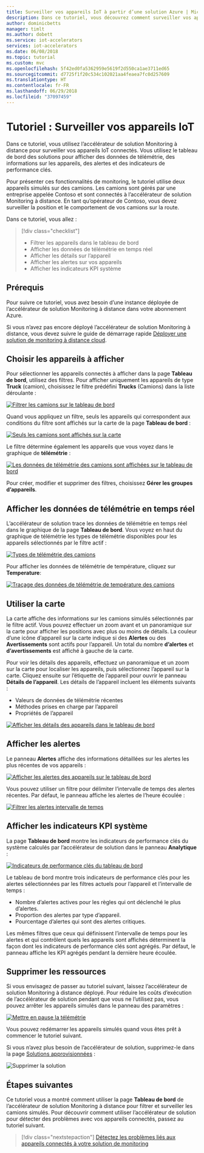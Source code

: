 ```yaml
---
title: Surveiller vos appareils IoT à partir d’une solution Azure | Microsoft Docs
description: Dans ce tutoriel, vous découvrez comment surveiller vos appareils IoT avec l’accélérateur de solution Monitoring à distance.
author: dominicbetts
manager: timlt
ms.author: dobett
ms.service: iot-accelerators
services: iot-accelerators
ms.date: 06/08/2018
ms.topic: tutorial
ms.custom: mvc
ms.openlocfilehash: 5f42ed0fa5362959e5619f2d550ca1ae3711ed65
ms.sourcegitcommit: d7725f1f20c534c102021aa4feaea7fc0d257609
ms.translationtype: HT
ms.contentlocale: fr-FR
ms.lasthandoff: 06/29/2018
ms.locfileid: "37097459"
---
```

# <a name="tutorial-monitor-your-iot-devices"></a>Tutoriel : Surveiller vos appareils IoT

Dans ce tutoriel, vous utilisez l’accélérateur de solution Monitoring à distance pour surveiller vos appareils IoT connectés. Vous utilisez le tableau de bord des solutions pour afficher des données de télémétrie, des informations sur les appareils, des alertes et des indicateurs de performance clés.

Pour présenter ces fonctionnalités de monitoring, le tutoriel utilise deux appareils simulés sur des camions. Les camions sont gérés par une entreprise appelée Contoso et sont connectés à l’accélérateur de solution Monitoring à distance. En tant qu’opérateur de Contoso, vous devez surveiller la position et le comportement de vos camions sur la route.

Dans ce tutoriel, vous allez :

>[!div class="checklist"]
> * Filtrer les appareils dans le tableau de bord
> * Afficher les données de télémétrie en temps réel
> * Afficher les détails sur l’appareil
> * Afficher les alertes sur vos appareils
> * Afficher les indicateurs KPI système

## <a name="prerequisites"></a>Prérequis

Pour suivre ce tutoriel, vous avez besoin d’une instance déployée de l’accélérateur de solution Monitoring à distance dans votre abonnement Azure.

Si vous n’avez pas encore déployé l’accélérateur de solution Monitoring à distance, vous devez suivre le guide de démarrage rapide [Déployer une solution de monitoring à distance cloud](quickstart-remote-monitoring-deploy.md).

## <a name="choose-the-devices-to-display"></a>Choisir les appareils à afficher

Pour sélectionner les appareils connectés à afficher dans la page **Tableau de bord**, utilisez des filtres. Pour afficher uniquement les appareils de type **Truck** (camion), choisissez le filtre prédéfini **Trucks** (Camions) dans la liste déroulante :

[![Filtrer les camions sur le tableau de bord](./media/iot-accelerators-remote-monitoring-monitor/dashboardtruckfilter-inline.png)](./media/iot-accelerators-remote-monitoring-monitor/dashboardtruckfilter-expanded.png#lightbox)

Quand vous appliquez un filtre, seuls les appareils qui correspondent aux conditions du filtre sont affichés sur la carte de la page **Tableau de bord** :

[![Seuls les camions sont affichés sur la carte](./media/iot-accelerators-remote-monitoring-monitor/dashboardtruckmap-inline.png)](./media/iot-accelerators-remote-monitoring-monitor/dashboardtruckmap-expanded.png#lightbox)

Le filtre détermine également les appareils que vous voyez dans le graphique de **télémétrie** :

[![Les données de télémétrie des camions sont affichées sur le tableau de bord](./media/iot-accelerators-remote-monitoring-monitor/dashboardtelemetry-inline.png)](./media/iot-accelerators-remote-monitoring-monitor/dashboardtelemetry-expanded.png#lightbox)

Pour créer, modifier et supprimer des filtres, choisissez **Gérer les groupes d’appareils**.

## <a name="view-real-time-telemetry"></a>Afficher les données de télémétrie en temps réel

L’accélérateur de solution trace les données de télémétrie en temps réel dans le graphique de la page **Tableau de bord**. Vous voyez en haut du graphique de télémétrie les types de télémétrie disponibles pour les appareils sélectionnés par le filtre actif :

[![Types de télémétrie des camions](./media/iot-accelerators-remote-monitoring-monitor/dashboardtelemetryview-inline.png)](./media/iot-accelerators-remote-monitoring-monitor/dashboardtelemetryview-expanded.png#lightbox)

Pour afficher les données de télémétrie de température, cliquez sur **Temperature**:

[![Traçage des données de télémétrie de température des camions](./media/iot-accelerators-remote-monitoring-monitor/dashboardselecttelemetry-inline.png)](./media/iot-accelerators-remote-monitoring-monitor/dashboardselecttelemetry-expanded.png#lightbox)

## <a name="use-the-map"></a>Utiliser la carte

La carte affiche des informations sur les camions simulés sélectionnés par le filtre actif. Vous pouvez effectuer un zoom avant et un panoramique sur la carte pour afficher les positions avec plus ou moins de détails. La couleur d’une icône d’appareil sur la carte indique si des **Alertes** ou des **Avertissements** sont actifs pour l’appareil. Un total du nombre **d’alertes** et **d’avertissements** est affiché à gauche de la carte.

Pour voir les détails des appareils, effectuez un panoramique et un zoom sur la carte pour localiser les appareils, puis sélectionnez l’appareil sur la carte. Cliquez ensuite sur l’étiquette de l’appareil pour ouvrir le panneau **Détails de l’appareil**. Les détails de l’appareil incluent les éléments suivants :

* Valeurs de données de télémétrie récentes
* Méthodes prises en charge par l’appareil
* Propriétés de l’appareil

[![Afficher les détails des appareils dans le tableau de bord](./media/iot-accelerators-remote-monitoring-monitor/dashboarddevicedetail-inline.png)](./media/iot-accelerators-remote-monitoring-monitor/dashboarddevicedetail-expanded.png#lightbox)

## <a name="view-alerts"></a>Afficher les alertes

Le panneau **Alertes** affiche des informations détaillées sur les alertes les plus récentes de vos appareils :

[![Afficher les alertes des appareils sur le tableau de bord](./media/iot-accelerators-remote-monitoring-monitor/dashboardsystemalarms-inline.png)](./media/iot-accelerators-remote-monitoring-monitor/dashboardsystemalarms-expanded.png#lightbox)

Vous pouvez utiliser un filtre pour délimiter l’intervalle de temps des alertes récentes. Par défaut, le panneau affiche les alertes de l’heure écoulée :

[![Filtrer les alertes intervalle de temps](./media/iot-accelerators-remote-monitoring-monitor/dashboardalarmsfilter-inline.png)](./media/iot-accelerators-remote-monitoring-monitor/dashboardalarmsfilter-expanded.png#lightbox)

## <a name="view-the-system-kpis"></a>Afficher les indicateurs KPI système

La page **Tableau de bord** montre les indicateurs de performance clés du système calculés par l’accélérateur de solution dans le panneau **Analytique** :

[![Indicateurs de performance clés du tableau de bord](./media/iot-accelerators-remote-monitoring-monitor/dashboardkpis-inline.png)](./media/iot-accelerators-remote-monitoring-monitor/dashboardkpis-expanded.png#lightbox)

Le tableau de bord montre trois indicateurs de performance clés pour les alertes sélectionnées par les filtres actuels pour l’appareil et l’intervalle de temps :

* Nombre d’alertes actives pour les règles qui ont déclenché le plus d’alertes.
* Proportion des alertes par type d’appareil.
* Pourcentage d’alertes qui sont des alertes critiques.

Les mêmes filtres que ceux qui définissent l’intervalle de temps pour les alertes et qui contrôlent quels les appareils sont affichés déterminent la façon dont les indicateurs de performance clés sont agrégés. Par défaut, le panneau affiche les KPI agrégés pendant la dernière heure écoulée.

## <a name="clean-up-resources"></a>Supprimer les ressources

Si vous envisagez de passer au tutoriel suivant, laissez l’accélérateur de solution Monitoring à distance déployé. Pour réduire les coûts d’exécution de l’accélérateur de solution pendant que vous ne l’utilisez pas, vous pouvez arrêter les appareils simulés dans le panneau des paramètres :

[![Mettre en pause la télémétrie](./media/iot-accelerators-remote-monitoring-monitor/togglesimulation-inline.png)](./media/iot-accelerators-remote-monitoring-monitor/togglesimulation-expanded.png#lightbox)

Vous pouvez redémarrer les appareils simulés quand vous êtes prêt à commencer le tutoriel suivant.

Si vous n’avez plus besoin de l’accélérateur de solution, supprimez-le dans la page [Solutions approvisionnées](https://www.azureiotsolutions.com/Accelerators#dashboard) :

![Supprimer la solution](media/iot-accelerators-remote-monitoring-monitor/deletesolution.png)

## <a name="next-steps"></a>Étapes suivantes

Ce tutoriel vous a montré comment utiliser la page **Tableau de bord** de l’accélérateur de solution Monitoring à distance pour filtrer et surveiller les camions simulés. Pour découvrir comment utiliser l’accélérateur de solution pour détecter des problèmes avec vos appareils connectés, passez au tutoriel suivant.

> [!div class="nextstepaction"]
> [Détectez les problèmes liés aux appareils connectés à votre solution de monitoring](iot-accelerators-remote-monitoring-automate.md)